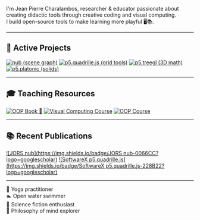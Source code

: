 I'm Jean Pierre Charalambos, researcher & educator passionate about creating didactic tools through creative coding and visual computing.  
I build open-source tools to make learning more playful 🖥️📚.

---

## 🚀 Active Projects

[![nub (scene graph)](https://img.shields.io/badge/nub_%28scene_graph%29-8A2BE2?logo=github)](https://github.com/VisualComputing/nub)
[![p5.quadrille.js (grid tools)](https://img.shields.io/badge/p5.quadrille.js_%28grid_tools%29-4B0082?logo=github)](https://github.com/objetos/p5.quadrille.js)
[![p5.treegl (3D math)](https://img.shields.io/badge/p5.treegl_%283D_math%29-483D8B?logo=github)](https://github.com/VisualComputing/p5.treegl)
[![p5.platonic (solids)](https://img.shields.io/badge/p5.platonic_%28solids%29-9370DB?logo=github)](https://github.com/VisualComputing/p5.platonic)

---

## 🎓 Teaching Resources

[![OOP Book 📘](https://img.shields.io/badge/OOP__Book_📘-FF8C00)](https://objetos.github.io/docs/)
[![Visual Computing Course](https://img.shields.io/badge/Visual_Computing_Course-00BFFF?logo=github)](https://github.com/VisualComputing)
[![OOP Course](https://img.shields.io/badge/OOP_Course-32CD32?logo=github)](https://github.com/objetos)

---

## 📚 Recent Publications

[![JORS nub](https://img.shields.io/badge/JORS nub-0066CC?logo=googlescholar)](https://doi.org/10.5334/jors.477)
[![SoftwareX p5.quadrille.js](https://img.shields.io/badge/SoftwareX p5.quadrille.js-228B22?logo=googlescholar)](https://www.sciencedirect.com/science/article/pii/S2352711024002097)

---

🧘 Yoga practitioner  
🏊 Open water swimmer  
📖 Science fiction enthusiast  
🧠 Philosophy of mind explorer

<!--
**nakednous/nakednous** is a ✨ _special_ ✨ repository because its `README.md` (this file) appears on your GitHub profile.

Here are some ideas to get you started:

- 🔭 I’m currently working on ...
- 🌱 I’m currently learning ...
- 👯 I’m looking to collaborate on ...
- 🤔 I’m looking for help with ...
- 💬 Ask me about ...
- 📫 How to reach me: ...
- 😄 Pronouns: ...
- ⚡ Fun fact: ...
-->
